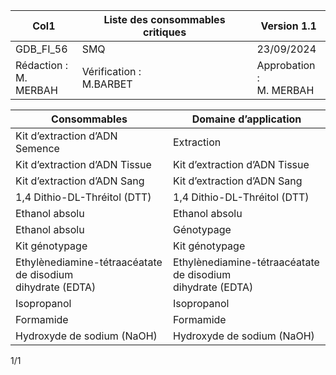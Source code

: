 |Col1|Liste des consommables critiques|Version 1.1|
|---|---|---|
|GDB_FI_56|SMQ|23/09/2024|
|Rédaction :<br>M. MERBAH|Vérification :<br>M.BARBET|Approbation :<br>M. MERBAH|




|Consommables|Domaine d’application|
|---|---|
|Kit d’extraction d’ADN Semence|Extraction|
|Kit d’extraction d’ADN Tissue|Kit d’extraction d’ADN Tissue|
|Kit d’extraction d’ADN Sang|Kit d’extraction d’ADN Sang|
|1,4 Dithio-DL-Thréitol (DTT)|1,4 Dithio-DL-Thréitol (DTT)|
|Ethanol absolu|Ethanol absolu|
|Ethanol absolu|Génotypage|
|Kit génotypage|Kit génotypage|
|Ethylènediamine-tétraacéatate de disodium<br>dihydrate (EDTA)|Ethylènediamine-tétraacéatate de disodium<br>dihydrate (EDTA)|
|Isopropanol|Isopropanol|
|Formamide|Formamide|
|Hydroxyde de sodium (NaOH)|Hydroxyde de sodium (NaOH)|


1/1

